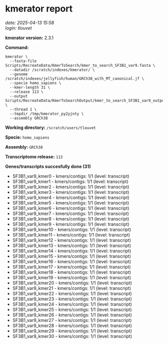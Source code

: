 # kmerator report
*date: 2025-04-13 15:58*  
*login: tlouvet*

**kmerator version:** 2.3.1

**Command:**

```
kmerator \
  --fasta-file Scripts/RecreateData/KmerToSearch/kmer_to_search_SF3B1_var9.fasta \
  --datadir /scratch/indexes/kmerator/ \
  --genome /scratch/indexes/jellyfish/human/GRCh38_with_MT_canonical.jf \
  --specie homo_sapiens \
  --kmer-length 31 \
  --release 113 \
  --output Scripts/RecreateData/KmerToSearchOutput/kmer_to_search_SF3B1_var9_output \
  --thread 1 \
  --tmpdir /tmp/kmerator_py2yjnty \
  --assembly GRCh38
```

**Working directory:** `/scratch/users/tlouvet`

**Specie:** `homo_sapiens`

**Assembly:** `GRCh38`

**Transcriptome release:** `113`

**Genes/transcripts succesfully done (31)**

- SF3B1_var9_kmer0 - kmers/contigs: 1/1 (level: transcript)
- SF3B1_var9_kmer1 - kmers/contigs: 1/1 (level: transcript)
- SF3B1_var9_kmer2 - kmers/contigs: 1/1 (level: transcript)
- SF3B1_var9_kmer3 - kmers/contigs: 1/1 (level: transcript)
- SF3B1_var9_kmer4 - kmers/contigs: 1/1 (level: transcript)
- SF3B1_var9_kmer5 - kmers/contigs: 1/1 (level: transcript)
- SF3B1_var9_kmer6 - kmers/contigs: 1/1 (level: transcript)
- SF3B1_var9_kmer7 - kmers/contigs: 1/1 (level: transcript)
- SF3B1_var9_kmer8 - kmers/contigs: 1/1 (level: transcript)
- SF3B1_var9_kmer9 - kmers/contigs: 1/1 (level: transcript)
- SF3B1_var9_kmer10 - kmers/contigs: 1/1 (level: transcript)
- SF3B1_var9_kmer11 - kmers/contigs: 1/1 (level: transcript)
- SF3B1_var9_kmer12 - kmers/contigs: 1/1 (level: transcript)
- SF3B1_var9_kmer13 - kmers/contigs: 1/1 (level: transcript)
- SF3B1_var9_kmer14 - kmers/contigs: 1/1 (level: transcript)
- SF3B1_var9_kmer15 - kmers/contigs: 1/1 (level: transcript)
- SF3B1_var9_kmer16 - kmers/contigs: 1/1 (level: transcript)
- SF3B1_var9_kmer17 - kmers/contigs: 1/1 (level: transcript)
- SF3B1_var9_kmer18 - kmers/contigs: 1/1 (level: transcript)
- SF3B1_var9_kmer19 - kmers/contigs: 1/1 (level: transcript)
- SF3B1_var9_kmer20 - kmers/contigs: 1/1 (level: transcript)
- SF3B1_var9_kmer21 - kmers/contigs: 1/1 (level: transcript)
- SF3B1_var9_kmer22 - kmers/contigs: 1/1 (level: transcript)
- SF3B1_var9_kmer23 - kmers/contigs: 1/1 (level: transcript)
- SF3B1_var9_kmer24 - kmers/contigs: 1/1 (level: transcript)
- SF3B1_var9_kmer25 - kmers/contigs: 1/1 (level: transcript)
- SF3B1_var9_kmer26 - kmers/contigs: 1/1 (level: transcript)
- SF3B1_var9_kmer27 - kmers/contigs: 1/1 (level: transcript)
- SF3B1_var9_kmer28 - kmers/contigs: 1/1 (level: transcript)
- SF3B1_var9_kmer29 - kmers/contigs: 1/1 (level: transcript)
- SF3B1_var9_kmer30 - kmers/contigs: 1/1 (level: transcript)
